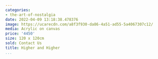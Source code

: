 ```yaml
---
categories:
- the-art-of-nostalgia
date: 2022-04-09 13:18:38.478376
image: https://ucarecdn.com/a8f3f930-da86-4a51-ad55-5a4067307c12/
media: Acrylic on canvas
price: '4450'
size: 120 x 120cm
sold: Contact Us
title: Higher and Higher
...
```

